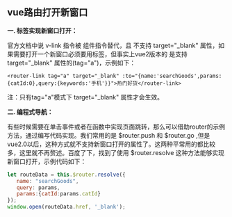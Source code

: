 ## vue路由打开新窗口

**一. 标签实现新窗口打开：**

官方文档中说 v-link 指令被 <router-link> 组件指令替代，且 <router-link> 不支持 target="_blank" 属性，如果需要打开一个新窗口必须要用<a>标签，但事实上vue2版本的 <router-link> 是支持 target="_blank" 属性的(tag="a")，示例如下：

```vue
<router-link tag="a" target="_blank" :to="{name:'searchGoods',params:{catId:0},query:{keywords:'手机'}}">热门好货</router-link>
```

注：只有tag="a"模式下 target="_blank" 属性才会生效。

**二. 编程式导航：**

有些时候需要在单击事件或者在函数中实现页面跳转，那么可以借助router的示例方法，通过编写代码实现。我们常用的是 $router.push 和 $router.go ,但是vue2.0以后，这种方式就不支持新窗口打开的属性了。这两种平常用的都比较多，这里就不再赘述。百度了下，找到了使用 $router.resolve 这种方法能够实现新窗口打开，示例代码如下：

```js
let routeData = this.$router.resolve({
   name: "searchGoods",
   query: params,
   params:{catId:params.catId}
});
window.open(routeData.href, '_blank');
```

